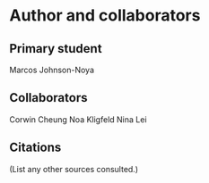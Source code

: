 # Author and collaborators

## Primary student

Marcos Johnson-Noya

## Collaborators

Corwin Cheung
Noa Kligfeld
Nina Lei

## Citations

(List any other sources consulted.)
